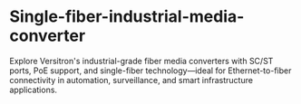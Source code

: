 # Single-fiber-industrial-media-converter
Explore Versitron's industrial-grade fiber media converters with SC/ST ports, PoE support, and single-fiber technology—ideal for Ethernet-to-fiber connectivity in automation, surveillance, and smart infrastructure applications.
